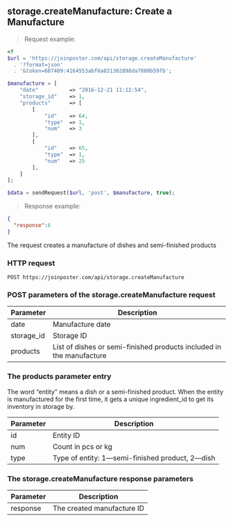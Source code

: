 ## storage.createManufacture: Create a Manufacture

> Request example:

```php
<?
$url = 'https://joinposter.com/api/storage.createManufacture' 
  . '?format=json'
  . '&token=687409:4164553abf6a031302898da7800b59fb';

$manufacture = [
    "date"          => "2016-12-21 11:12:54",
    "storage_id"    => 1,
    "products"      => [
        [
            "id"    => 64,
            "type"  => 1,
            "num"   => 3
        ],
        [
            "id"    => 65,
            "type"  => 1,
            "num"   => 25
        ],
    ]
];

$data = sendRequest($url, 'post', $manufacture, true);
```

> Response example:

```json
{
  "response":6
}
```

The request creates a manufacture of dishes and semi-finished products

### HTTP request

`POST https://joinposter.com/api/storage.createManufacture`

### POST parameters of the storage.createManufacture request

Parameter | Description
--------- | -----------
date | Manufacture date
storage_id | Storage ID
products | List of dishes or semi-finished products included in the manufacture

### The products parameter entry

The word “entity” means a dish or a semi-finished product. When the entity is manufactured for the first time, it gets a unique ingredient_id to get its inventory in storage by.

Parameter | Description
--------- | -----------
id | Entity ID
num | Count in pcs or kg
type | Type of entity: 1—semi-finished product, 2—dish

### The storage.createManufacture response parameters

Parameter | Description
--------- | -----------
response | The created manufacture ID

